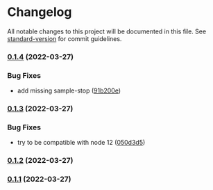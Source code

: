 # Changelog

All notable changes to this project will be documented in this file. See [standard-version](https://github.com/conventional-changelog/standard-version) for commit guidelines.

### [0.1.4](https://github.com/guillaumearm/bitwig-multisamplegen/compare/v0.1.3...v0.1.4) (2022-03-27)


### Bug Fixes

* add missing sample-stop ([91b200e](https://github.com/guillaumearm/bitwig-multisamplegen/commit/91b200edfc9f59bf911f3a5ae5b3b9696564029b))

### [0.1.3](https://github.com/guillaumearm/bitwig-multisamplegen/compare/v0.1.2...v0.1.3) (2022-03-27)

### Bug Fixes

- try to be compatible with node 12 ([050d3d5](https://github.com/guillaumearm/bitwig-multisamplegen/commit/050d3d5ead7a94aaa4f94c2b350cf65d38b2a062))

### [0.1.2](https://github.com/guillaumearm/bitwig-multisamplegen/compare/v0.1.1...v0.1.2) (2022-03-27)

### [0.1.1](https://github.com/guillaumearm/bitwig-multisamplegen/compare/v0.1.0...v0.1.1) (2022-03-27)
